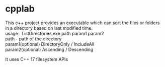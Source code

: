# cpplab
This c++ project provides an executable which can sort the files or folders in a directory based on last modified time.<br>
usage : ListDirectories.exe path param1 param2<br>
path - path of the directory<br>
param1(optional) DirectoryOnly / IncludeAll<br>
param2(optional) Ascending / Descending<br>

It uses C++ 17 filesystem APIs
